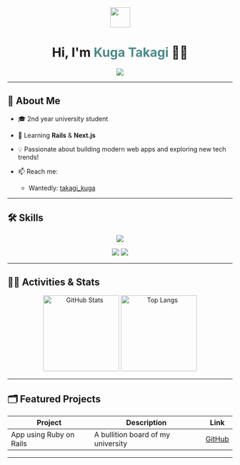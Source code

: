 <!-- header -->
<div align="center">
  <img src="https://media.giphy.com/media/hvRJCLFzcasrR4ia7z/giphy.gif" width="45">
  <h1>Hi, I'm <span style="color:#4F8A8B;">Kuga Takagi</span> 👨‍💻</h1>
  <img src="https://komarev.com/ghpvc/?username=takataka06&color=blue" />
</div>

---

## 🚀 About Me
- 🎓 2nd year university student
- 🌱 Learning **Rails** & **Next.js**
- 💡 Passionate about building modern web apps and exploring new tech trends!

- 📫 Reach me:
  - Wantedly: [takagi_kuga](https://www.wantedly.com/id/takagi_kuga)


---

## 🛠️ Skills
<p align="center">
  <img src="https://skillicons.dev/icons?theme=dark&perline=7&i=html,css,js,ts,react,next,rails,postgres,docker,vite,nodejs" />
</p>
<p align="center">
  <img src="https://img.shields.io/badge/-Ruby%20on%20Rails-EA1C24?style=flat-square&logo=ruby-on-rails&logoColor=white" />
  <img src="https://img.shields.io/badge/-Next.js-000?style=flat-square&logo=next.js&logoColor=white" />
</p>

---

## 🏃‍♂️ Activities & Stats
<div align="center">
  <img alt="GitHub Stats" height="170px" src="https://github-readme-stats.vercel.app/api?username=takataka06&theme=vue-dark&show_icons=true&count_private=true" />
  <img alt="Top Langs" height="170px" src="https://github-readme-stats.vercel.app/api/top-langs/?username=takataka06&theme=vue-dark&layout=compact" />
</div>

---

## 🗂️ Featured Projects
| Project | Description | Link |
|---------|-------------|------|
| App using Ruby on Rails | A bullition board of my university | [GitHub](https://github.com/takataka06/TGU-) |

---

<!--
**takataka06/takataka06** is a ✨ _special_ ✨ repository because its `README.md` (this file) appears on your GitHub profile.
-->

<!--
**takataka06/takataka06** is a ✨ _special_ ✨ repository because its `README.md` (this file) appears on your GitHub profile.

Here are some ideas to get you started:

- 🔭 I’m currently working on ...
- 🌱 I’m currently learning ...
- 👯 I’m looking to collaborate on ...
- 🤔 I’m looking for help with ...
- 💬 Ask me about ...
- 📫 How to reach me: ...
- 😄 Pronouns: ...
- ⚡ Fun fact: ...
-->
